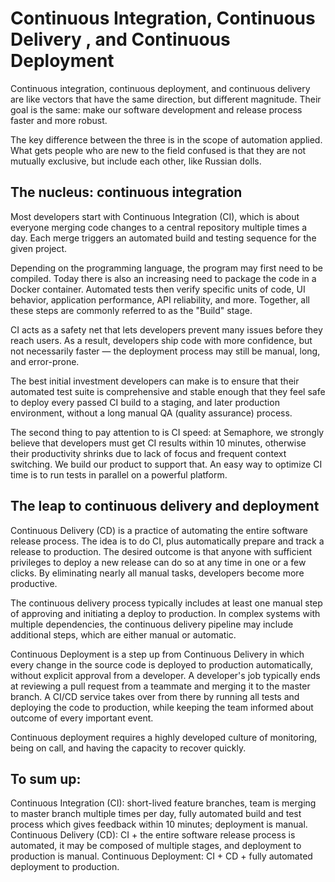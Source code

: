 
# Continuous Integration, Continuous Delivery , and Continuous Deployment

Continuous integration, continuous deployment, and continuous delivery are like vectors that have the same direction, but different magnitude. Their goal is the same: make our software development and release process faster and more robust.

The key difference between the three is in the scope of automation applied. What gets people who are new to the field confused is that they are not mutually exclusive, but include each other, like Russian dolls.


## The nucleus: continuous integration

Most developers start with Continuous Integration (CI), which is about everyone merging code changes to a central repository multiple times a day. Each merge triggers an automated build and testing sequence for the given project.

Depending on the programming language, the program may first need to be compiled. Today there is also an increasing need to package the code in a Docker container. Automated tests then verify specific units of code, UI behavior, application performance, API reliability, and more. Together, all these steps are commonly referred to as the "Build" stage.

CI acts as a safety net that lets developers prevent many issues before they reach users. As a result, developers ship code with more confidence, but not necessarily faster — the deployment process may still be manual, long, and error-prone.

The best initial investment developers can make is to ensure that their automated test suite is comprehensive and stable enough that they feel safe to deploy every passed CI build to a staging, and later production environment, without a long manual QA (quality assurance) process.

The second thing to pay attention to is CI speed: at Semaphore, we strongly believe that developers must get CI results within 10 minutes, otherwise their productivity shrinks due to lack of focus and frequent context switching. We build our product to support that. An easy way to optimize CI time is to run tests in parallel on a powerful platform.


## The leap to continuous delivery and deployment

Continuous Delivery (CD) is a practice of automating the entire software release process. The idea is to do CI, plus automatically prepare and track a release to production. The desired outcome is that anyone with sufficient privileges to deploy a new release can do so at any time in one or a few clicks. By eliminating nearly all manual tasks, developers become more productive.

The continuous delivery process typically includes at least one manual step of approving and initiating a deploy to production. In complex systems with multiple dependencies, the continuous delivery pipeline may include additional steps, which are either manual or automatic.

Continuous Deployment is a step up from Continuous Delivery in which every change in the source code is deployed to production automatically, without explicit approval from a developer. A developer's job typically ends at reviewing a pull request from a teammate and merging it to the master branch. A CI/CD service takes over from there by running all tests and deploying the code to production, while keeping the team informed about outcome of every important event.

Continuous deployment requires a highly developed culture of monitoring, being on call, and having the capacity to recover quickly.



## To sum up:

Continuous Integration (CI): short-lived feature branches, team is merging to master branch multiple times per day, fully automated build and test process which gives feedback within 10 minutes; deployment is manual.
Continuous Delivery (CD): CI + the entire software release process is automated, it may be composed of multiple stages, and deployment to production is manual.
Continuous Deployment: CI + CD + fully automated deployment to production.